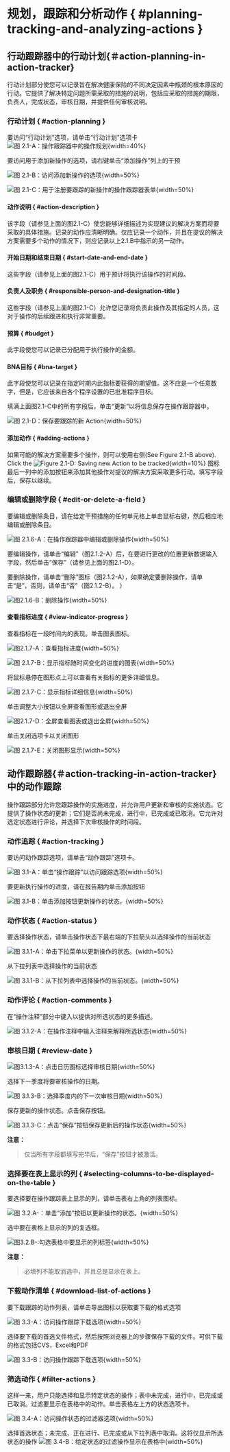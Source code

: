 # 规划，跟踪和分析动作 { #planning-tracking-and-analyzing-actions } 

## 行动跟踪器中的行动计划{＃action-planning-in-action-tracker} <!-- DHIS2-EDIT:https://github.com/hisptz/unicef-apps-docs/edit/master/src/commonmark/en/content/action_tracker/at-app-action-planning.md -->

行动计划部分使您可以记录旨在解决健康保险的不同决定因素中瓶颈的根本原因的行动。它提供了解决特定问题所需采取的措施的说明，包括应采取的措施的期限，负责人，完成状态，审核日期，并提供任何审核说明。

### 行动计划 { #action-planning } 

要访问“行动计划”选项，请单击“行动计划”选项卡
![图 2.1-A：操作跟踪器中的操作规划](../content/action_tracker/resources/images/image23.png){width=40%}

要访问用于添加新操作的选项，请右键单击“添加操作”列上的干预

![图 2.1-B：访问添加新操作的选项](../content/action_tracker/resources/images/image24.png){width=50%}

![图 2.1-C：用于注册要跟踪的新操作的操作跟踪器表单](../content/action_tracker/resources/images/image25.png){width=50%}

#### 动作说明 { #action-description } 

该字段（请参见上面的图2.1-C）使您能够详细描述为实现建议的解决方案而将要采取的具体措施。记录的动作应清晰明确。仅应记录一个动作，并且在提议的解决方案需要多个动作的情况下，则应记录以上2.1.B中指示的另一动作。

#### 开始日期和结束日期 { #start-date-and-end-date } 

这些字段（请参见上面的图2.1-C）用于预计将执行该操作的时间段。

#### 负责人及职务 { #responsible-person-and-designation-title } 

这些字段（请参见上面的图2.1-C）允许您记录将负责此操作及其指定的人员，这对于操作的后续跟进和执行非常重要。

#### 预算 { #budget } 

此字段使您可以记录已分配用于执行操作的金额。

#### BNA目标 { #bna-target } 

此字段使您可以记录在指定时期内此指标要获得的期望值。这不应是一个任意数字，但是，它应该来自各个程序设置的已批准程序目标。

填满上面图2.1-C中的所有字段后，单击“更新”以将信息保存在操作跟踪器中。

![图 2.1-D：保存要跟踪的新 Action](../content/action_tracker/resources/images/image26a.png){width=50%}

#### 添加动作 { #adding-actions } 

如果可能的解决方案需要多个操作，则可以使用右侧(See Figure 2.1-B above). Click the ![Figure 2.1-D: Saving new Action to be tracked](../content/action_tracker/resources/images/image27.png){width=10%} 图标最后一列中的添加按钮来添加其他操作对提议的解决方案采取更多行动。填写字段后，保存以继续。

### 编辑或删除字段 { #edit-or-delete-a-field } 

要编辑或删除条目，请在给定干预措施的任何单元格上单击鼠标右键，然后相应地编辑或删除条目。

![图 2.1.6-A：在操作跟踪器中编辑或删除操作](../content/action_tracker/resources/images/image29.png){width=50%}

要编辑操作，请单击“编辑”（图2.1.2-A）后，在要进行更改的位置更新数据输入字段，然后单击“保存”（请参见上面的图2.1-D）。

要删除操作，请单击“删除”图标（图2.1.2-A），如果确定要删除操作，请单击“是”，否则，请单击“否”（图2.1.2-B）。 ）

![图2.1.6-B：删除操作](../content/action_tracker/resources/images/image31.png){width=50%}

#### 查看指标进度 { #view-indicator-progress } 

查看指标在一段时间内的表现。单击图表图标。

![图2.1.7-A：查看指标进度](../content/action_tracker/resources/images/image31a.png){width=50%}

![图 2.1.7-B：显示指标随时间变化的进度的图表](../content/action_tracker/resources/images/image31b.png){width=50%}

将鼠标悬停在图形点上可以查看有关指标的更多详细信息。

![图 2.1.7-C：显示指标详细信息](../content/action_tracker/resources/images/image31c.png){width=50%}

单击调整大小按钮以全屏查看图形或退出全屏

![图2.1.7-D：全屏查看图表或退出全屏](../content/action_tracker/resources/images/image31d.png){width=50%}

单击关闭选项卡以关闭图形

![图 2.1.7-E：关闭图形显示](../content/action_tracker/resources/images/image31e.png){width=50%}


## 动作跟踪器{＃action-tracking-in-action-tracker} <!-- DHIS2-EDIT:https://github.com/hisptz/unicef-apps-docs/edit/master/src/commonmark/en/content/action_tracker/at-app-action-tracking.md -->中的动作跟踪

操作跟踪部分允许您跟踪操作的实施进度，并允许用户更新和审核的实施状态。它提供了操作状态的更新；它们是否尚未完成，进行中，已完成或已取消。它允许对选定状态进行评论，并选择下次审核操作的时间段。

### 动作追踪 { #action-tracking } 

要访问动作跟踪选项，请单击“动作跟踪”选项卡。

![图 3.1-A：单击“操作跟踪”以访问跟踪选项](../content/action_tracker/resources/images/image40.png){width=50%}

要更新执行操作的进度，请在报告期内单击添加按钮

![图 3.1-B：单击添加按钮更新操作的状态。](../content/action_tracker/resources/images/image41.png){width=50%}

### 动作状态 { #action-status } 

要选择操作状态，请单击操作状态下最右端的下拉箭头以选择操作的当前状态

![图 3.1.1-A：单击下拉菜单以更新操作的状态。](../content/action_tracker/resources/images/image42.png){width=50%}

从下拉列表中选择操作的当前状态

![图 3.1.1-B：从下拉列表中选择操作的当前状态。](../content/action_tracker/resources/images/image43.png){width=50%}

### 动作评论 { #action-comments } 

在“操作注释”部分中键入以提供对所选状态的更多描述。

![图 3.1.2-A：在操作注释中输入注释来解释所选状态](../content/action_tracker/resources/images/image44.png){width=50%}

### 审核日期 { #review-date } 

![图3.1.3-A：点击日历图标选择审核日期](../content/action_tracker/resources/images/image45.png){width=50%}

选择下一季度将要审核操作的日期。

![图 3.1.3-B：选择季度内的下一次审核日期](../content/action_tracker/resources/images/image46.png){width=50%}

保存更新的操作状态。点击保存按钮。

![图 3.1.3-C：点击“保存”按钮保存更新后的操作状态](../content/action_tracker/resources/images/image47.png){width=50%}

__注意：__

>仅当所有字段都填写完毕后，“保存”按钮才被激活。

### 选择要在表上显示的列 { #selecting-columns-to-be-displayed-on-the-table } 

要选择要在操作跟踪表上显示的列，请单击表右上角的列表图标。

![图 3.2.A-：单击“添加”按钮以更新操作的状态。](../content/action_tracker/resources/images/image48.png){width=50%}

选中要在表格上显示的列的复选框。

![图3.2.B-:勾选表格中要显示的列标签](../content/action_tracker/resources/images/image49.png){width=50%}

__注意：__

>必填列不能取消选中，并且总是显示在表上。

### 下载动作清单 { #download-list-of-actions } 

要下载跟踪的动作列表，请单击导出图标以获取要下载的格式选项

![图 3.3-A：访问操作跟踪下载选项](../content/action_tracker/resources/images/image50.png){width=50%}

选择要下载的首选文件格式，然后按照浏览器上的步骤保存下载的文件。可供下载的格式包括CVS，Excel和PDF

![图 3.3-B：访问操作跟踪下载选项](../content/action_tracker/resources/images/image51.png){width=50%}

### 筛选动作 { #filter-actions } 

这样一来，用户只能选择和显示特定状态的操作；表中未完成，进行中，已完成或已取消。过滤要显示在表格中的动作。单击表格左上方的状态选项卡。

![图 3.4-A：访问操作状态的过滤器选项](../content/action_tracker/resources/images/image52.png){width=50%}

选择首选状态；未完成、正在进行、已完成或从下拉列表中取消。这将仅显示所选状态的操作
![图 3.4-B：给定状态的过滤操作显示在表格中](../content/action_tracker/resources/images/image53.png){width=50%}



